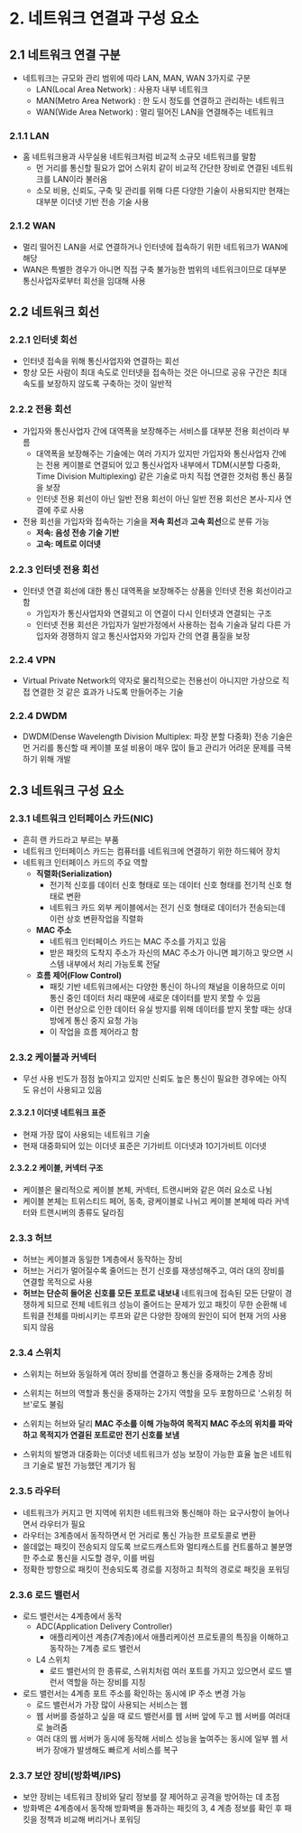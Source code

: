 # 2. 네트워크 연결과 구성 요소

## 2.1 네트워크 연결 구분

- 네트워크는 규모와 관리 범위에 따라 LAN, MAN, WAN 3가지로 구분
  - LAN(Local Area Network) : 사용자 내부 네트워크
  - MAN(Metro Area Network) : 한 도시 정도를 연결하고 관리하는 네트워크
  - WAN(Wide Area Network) : 멀리 떨어진 LAN을 연결해주는 네트워크

### 2.1.1 LAN

- 홈 네트워크용과 사무실용 네트워크처럼 비교적 소규모 네트워크를 말함
  - 먼 거리를 통신할 필요가 없어 스위치 같이 비교적 간단한 장비로 연결된 네트워크를 LAN이라 불러옴
  - 소모 비용, 신뢰도, 구축 및 관리를 위해 다른 다양한 기술이 사용되지만 현재는 대부분 이더넷 기반 전송 기술 사용

### 2.1.2 WAN

- 멀리 떨어진 LAN을 서로 연결하거나 인터넷에 접속하기 위한 네트워크가 WAN에 해당
- WAN은 특별한 경우가 아니면 직접 구축 불가능한 범위의 네트워크이므로 대부분 통신사업자로부터 회선을 임대해 사용

## 2.2 네트워크 회선

### 2.2.1 인터넷 회선

- 인터넷 접속을 위해 통신사업자와 연결하는 회선
- 항상 모든 사람이 최대 속도로 인터넷을 접속하는 것은 아니므로 공유 구간은 최대 속도를 보장하지 않도록 구축하는 것이 일반적

### 2.2.2 전용 회선

- 가입자와 통신사업자 간에 대역폭을 보장해주는 서비스를 대부분 전용 회선이라 부름
  - 대역폭을 보장해주는 기술에는 여러 가지가 있지만 가입자와 통신사업자 간에는 전용 케이블로 연결되어 있고 통신사업자 내부에서 TDM(시분할 다중화, Time Division Multiplexing) 같은 기술로 마치 직접 연결한 것처럼 통신 품질을 보장
  - 인터넷 전용 회선이 아닌 일반 전용 회선이 아닌 일반 전용 회선은 본사-지사 연결에 주로 사용
- 전용 회선을 가입자와 접속하는 기술을 **저속 회선**과 **고속 회선**으로 분류 가능
  - **저속: 음성 전송 기술 기반**
  - **고속: 메트로 이더넷**

### 2.2.3 인터넷 전용 회선

- 인터넷 연결 회선에 대한 통신 대역폭을 보장해주는 상품을 인터넷 전용 회선이라고 함
  - 가입자가 통신사업자와 연결되고 이 연결이 다시 인터넷과 연결되는 구조
  - 인터넷 전용 회선은 가입자가 일반가정에서 사용하는 접속 기술과 달리 다른 가입자와 경쟁하지 않고 통신사업자와 가입자 간의 연결 품질을 보장

### 2.2.4 VPN

- Virtual Private Network의 약자로 물리적으로는 전용선이 아니지만 가상으로 직접 연결한 것 같은 효과가 나도록 만들어주는 기술

### 2.2.4 DWDM

- DWDM(Dense Wavelength Division Multiplex: 파장 분할 다중화) 전송 기술은 먼 거리를 통신할 때 케이블 포설 비용이 매우 많이 들고 관리가 어려운 문제를 극복하기 위해 개발

## 2.3 네트워크 구성 요소

### 2.3.1 네트워크 인터페이스 카드(NIC)

- 흔히 랜 카드라고 부르는 부품
- 네트워크 인터페이스 카드는 컴퓨터를 네트워크에 연결하기 위한 하드웨어 장치
- 네트워크 인터페이스 카드의 주요 역할
  - **직렬화(Serialization)**
    - 전기적 신호를 데이터 신호 형태로 또는 데이터 신호 형태를 전기적 신호 형태로 변환
    - 네트워크 카드 외부 케이블에서는 전기 신호 형태로 데이터가 전송되는데 이런 상호 변환작업을 직렬화
  - **MAC 주소**
    - 네트워크 인터페이스 카드는 MAC 주소를 가지고 있음
    - 받은 패킷의 도착지 주소가 자신의 MAC 주소가 아니면 폐기하고 맞으면 시스템 내부에서 처리 가능토록 전달
  - **흐름 제어(Flow Control)**
    - 패킷 기반 네트워크에서는 다양한 통신이 하나의 채널을 이용하므로 이미 통신 중인 데이터 처리 때문에 새로운 데이터를 받지 못할 수 있음
    - 이런 현상으로 인한 데이터 유실 방지를 위해 데이터를 받지 못할 때는 상대방에게 통신 중지 요청 가능
    - 이 작업을 흐름 제어라고 함

### 2.3.2 케이블과 커넥터

- 무선 사용 빈도가 점점 높아지고 있지만 신뢰도 높은 통신이 필요한 경우에는 아직도 유선이 사용되고 있음

#### 2.3.2.1 이더넷 네트워크 표준

- 현재 가장 많이 사용되는 네트워크 기술
- 현재 대중화되어 있는 이더넷 표준은 기가비트 이더넷과 10기가비트 이더넷

#### 2.3.2.2 케이블, 커넥터 구조

- 케이블은 물리적으로 케이블 본체, 커넥터, 트랜시버와 같은 여러 요소로 나뉨
- 케이블 본체는 트위스티드 페어, 동축, 광케이블로 나뉘고 케이블 본체에 따라 커넥터와 트랜시버의 종류도 달라짐

### 2.3.3 허브

- 허브는 케이블과 동일한 1계층에서 동작하는 장비
- 허브는 거리가 멀어질수록 줄어드는 전기 신호를 재생성해주고, 여러 대의 장비를 연결할 목적으로 사용
- **허브는 단순히 들어온 신호를 모든 포트로 내보내** 네트워크에 접속된 모든 단말이 경쟁하게 되므로 전체 네트워크 성능이 줄어드는 문제가 있고 패킷이 무한 순환해 네트워클 전체를 마비시키는 루프와 같은 다양한 장애의 원인이 되어 현재 거의 사용되지 않음

### 2.3.4 스위치

- 스위치는 허브와 동일하게 여러 장비를 연결하고 통신을 중재하는 2계층 장비
- 스위치는 허브의 역할과 통신을 중재하는 2가지 역할을 모두 포함하므로 '스위칭 허브'로도 불림
- 스위치는 허브와 달리 **MAC 주소를 이해 가능하여 목적지 MAC 주소의 위치를 파악하고 목적지가 연결된 포트로만 전기 신호를 보냄**

- 스위치의 발명과 대중화는 이더넷 네트워크가 성능 보장이 가능한 효율 높은 네트워크 기술로 발전 가능했던 계기가 됨

### 2.3.5 라우터

- 네트워크가 커지고 먼 지역에 위치한 네트워크와 통신해야 하는 요구사항이 늘어나면서 라우터가 필요
- 라우터는 3계층에서 동작하면서 먼 거리로 통신 가능한 프로토콜로 변환
- 쓸데없는 패킷이 전송되지 않도록 브로드캐스트와 멀티캐스트를 컨트롤하고 불분명한 주소로 통신을 시도할 경우, 이를 버림
- 정확한 방향으로 패킷이 전송되도록 경로를 지정하고 최적의 경로로 패킷을 포워딩

### 2.3.6 로드 밸런서

- 로드 밸런서는 4계층에서 동작
  - ADC(Application Delivery Controller)
    - 애플리케이션 계층(7계층)에서 애플리케이션 프로토콜의 특징을 이해하고 동작하는 7계층 로드 밸런서
  - L4 스위치
    - 로드 밸런서의 한 종류로, 스위치처럼 여러 포트를 가지고 있으면서 로드 밸런서 역할을 하는 장비를 지칭
- 로드 밸런서는 4계층 포트 주소를 확인하는 동시에 IP 주소 변경 가능
  - 로드 밸런서가 가장 많이 사용되는 서비스는 웹
  - 웹 서버를 증설하고 싶을 때 로드 밸런서를 웹 서버 앞에 두고 웹 서버를 여러대로 늘려줌
  - 여러 대의 웹 서버가 동시에 동작해 서비스 성능을 높여주는 동시에 일부 웹 서버가 장애가 발생해도 빠르게 서비스를 복구

### 2.3.7 보안 장비(방화벽/IPS)

- 보안 장비는 네트워크 장비와 달리 정보를 잘 제어하고 공격을 방어하는 데 초점
- 방화벽은 4계층에서 동작해 방화벽을 통과하는 패킷의 3, 4 계층 정보를 확인 후 패킷을 정책과 비교해 버리거나 포워딩

